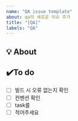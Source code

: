 ```yaml
---
name: "QA issue template"
about: qa의 새로운 이슈 추가
title: "[QA]"
labels: "QA"
---
```


## 💡 About
<!--무엇에 관한 이슈인지 소개해주세요.-->

## ✔️To do
- [ ] 빌드 시 오류 없는지 확인
- [ ] 컨벤션 확인
- [ ] task를
- [ ] 적어주세요

